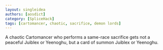 ```yaml
---
layout: singleidea
authors: [aosdict]
category: [SpliceHack]
tags: [cartomancer, chaotic, sacrifice, demon lords]
---
```

A chaotic Cartomancer who performs a same-race sacrifice gets not a peaceful Juiblex or Yeenoghu, but a card of summon Juiblex or Yeenoghu.
